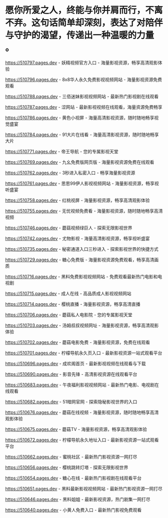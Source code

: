 # 愿你所爱之人，终能与你并肩而行，不离不弃。这句话简单却深刻，表达了对陪伴与守护的渴望，传递出一种温暖的力量 。

https://510797.pages.dev - 妖精视频官方入口 - 海量影视资源，畅享高清观影体验

https://510796.pages.dev - 8x8华人永久免费影视视频网站 - 海量影视资源免费观看

https://510788.pages.dev - 三佰迷妹影视视频网站 - 最新热门影视剧在线观看

https://510787.pages.dev - 涩网站 - 最新影视视频在线观看，海量资源免费畅享

https://510786.pages.dev - 黄色小视屏 - 海量高清影视资源，随时随地畅享视觉盛宴

https://510784.pages.dev - 91大片在线看 - 海量高清影视资源，随时随地畅享大片

https://510771.pages.dev - 帝王导航 - 您的专属影视天堂

https://510769.pages.dev - 九幺免费版网页版 - 海量影视资源免费在线观看

https://510762.pages.dev - 3秒进入私密入口 - 畅享海量影视资源

https://510761.pages.dev - 思思99伊人影视视频网站 - 海量影视资源，畅享视听盛宴

https://510758.pages.dev - 红桃视屏 - 海量影视资源，畅享高清观影体验

https://510755.pages.dev - 无忧视频免费看 - 海量影视资源，随时随地畅享高清视频

https://510746.pages.dev - 蘑菇视频绿巨人 - 探索无限影视世界

https://510742.pages.dev - 尤物影视 - 海量高清影视资源，畅享视听盛宴

https://510735.pages.dev - 秘密通道入口三秒进入 - 探索影视世界的快捷方式

https://510729.pages.dev - 糖心免费版 - 海量影视资源免费观看，畅享高清画质

https://510716.pages.dev - 黑料免费影视视频网站 - 免费观看最新热门电影和电视剧

https://510715.pages.dev - 成人在线 - 高品质成人影视视频网站

https://510714.pages.dev - 樱桃直播 - 海量影视资源，畅享高清直播

https://510706.pages.dev - 蘑菇私人电影院 - 您的专属影视天堂

https://510703.pages.dev - 汤姆叔叔视频网址 - 海量影视资源，畅享高清观影体验

https://510702.pages.dev - 蘑菇电影免费 - 海量影视资源，免费在线观看

https://510701.pages.dev - 柠檬导航永久页入口 - 最新影视资源一站式观看平台

https://510696.pages.dev - 成欢阁首页 - 最新影视视频在线观看与下载

https://510690.pages.dev - 影音先锋 - 高清影视资源在线观看平台

https://510683.pages.dev - 午夜福利影视视频网站 - 最新热门电影、电视剧在线观看

https://510682.pages.dev - 51暗网官网 - 探索隐秘影视世界的入口

https://510676.pages.dev - 蘑菇在线视频 - 海量影视资源，随时随地畅享高清观影体验

https://510675.pages.dev - 蘑菇TV - 海量影视资源，畅享高清观影体验

https://510672.pages.dev - 柠檬导航永久地址入口 - 最新影视资源一站式观看平台

https://510662.pages.dev - 蜜桃社区 - 最新热门影视资源一网打尽

https://510656.pages.dev - 樱桃跳转灯塔 - 探索无限影视世界

https://510654.pages.dev - 糖心在线 - 最新热门影视剧在线观看平台

https://510651.pages.dev - 黑料最新影视视频网站 - 最新热门影视资源一网打尽

https://510646.pages.dev - 黑料姐姐 - 最新影视资源，热门剧集一网打尽

https://510640.pages.dev - 小黄人免费入口 - 最新热门影视免费观看
